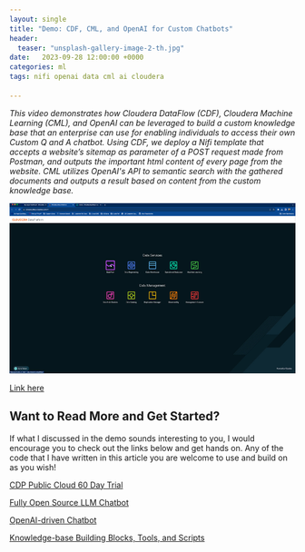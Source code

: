 ```yaml
---
layout: single
title: "Demo: CDF, CML, and OpenAI for Custom Chatbots"
header:
  teaser: "unsplash-gallery-image-2-th.jpg"
date:   2023-09-28 12:00:00 +0000
categories: ml
tags: nifi openai data cml ai cloudera

---
```

*This video demonstrates how Cloudera DataFlow (CDF), Cloudera Machine Learning (CML), and OpenAI can be leveraged to build a custom knowledge base that an enterprise can use for enabling individuals to access their own Custom Q and A chatbot. Using CDF, we deploy a Nifi template that accepts a website’s sitemap as parameter of a POST request made from Postman, and outputs the important html content of every page from the website. CML utilizes OpenAI's API to semantic search with the gathered documents and outputs a result based on content from the custom knowledge base.*

[<img src="https://github.com/kevinbtalbert/kevinbtalbert.github.io/raw/main/assets/posts/2023-09-28-custom-kb-demo/still.jpg" width="600" height="300"
/>](https://github.com/kevinbtalbert/cfm-cml-openai-demo/assets/32403721/2d536c28-cc03-4c59-a05d-9ebb911e2a07)

[Link here](https://github.com/kevinbtalbert/cfm-cml-openai-demo/blob/main/README.md)

## Want to Read More and Get Started?
If what I discussed in the demo sounds interesting to you, I would encourage you to check out the links below and get hands on. Any of the code that I have written in this article you are welcome to use and build on as you wish!

[CDP Public Cloud 60 Day Trial](https://www.cloudera.com/campaign/try-cdp-public-cloud.html)

[Fully Open Source LLM Chatbot](https://github.com/cloudera/CML_AMP_LLM_Chatbot_Augmented_with_Enterprise_Data)

[OpenAI-driven Chatbot](https://github.com/kevinbtalbert/openai-chatbot)

[Knowledge-base Building Blocks, Tools, and Scripts](https://github.com/kevinbtalbert/build_kb_tools)